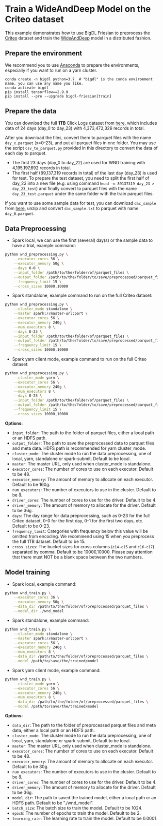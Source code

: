 # Train a WideAndDeep Model on the Criteo dataset
This example demonstrates how to use BigDL Friesian to preprocess the 
[Criteo](https://ailab.criteo.com/download-criteo-1tb-click-logs-dataset/) dataset and train the [WideAndDeep](https://arxiv.org/abs/1606.07792) model in a distributed fashion.

## Prepare the environment
We recommend you to use [Anaconda](https://www.anaconda.com/distribution/#linux) to prepare the environments, especially if you want to run on a yarn cluster.
```
conda create -n bigdl python=3.7  # "bigdl" is the conda environment name, you can use any name you like.
conda activate bigdl
pip install tensorflow==2.9.0
pip install --pre --upgrade bigdl-friesian[train]
```

## Prepare the data
You can download the full __1TB__ Click Logs dataset from [here](https://ailab.criteo.com/download-criteo-1tb-click-logs-dataset/), which includes data of 24 days (day_0 to day_23) with 4,373,472,329 records in total.

After you download the files, convert them to parquet files with the name `day_x.parquet` (x=0-23), and put all parquet files in one folder. You may use the script `csv_to_parquet.py` provided in this directory to convert the data of each day to parquet.
- The first 23 days (day_0 to day_22) are used for WND training with 4,195,197,692 records in total.
- The first half (89,137,319 records in total) of the last day (day_23) is used for test. To prepare the test dataset, you need to split the first half of day_23 into a new file (e.g. using command `head -n 89137319 day_23 > day_23_test`) and finally convert to parquet files with the name `day_23_test.parquet` under the same folder with the train parquet files.

If you want to use some sample data for test, you can download `dac_sample` from [here](https://labs.criteo.com/2014/02/download-dataset/), unzip and convert `dac_sample.txt` to parquet with name `day_0.parquet`.

## Data Preprocessing
* Spark local, we can use the first (several) day(s) or the sample data to have a trial, example command:
```bash
python wnd_preprocessing.py \
    --executor_cores 36 \
    --executor_memory 50g \
    --days 0-0 \
    --input_folder /path/to/the/folder/of/parquet_files \
    --output_folder /path/to/the/folder/to/save/preprocessed/parquet_files \
    --frequency_limit 15 \
    --cross_sizes 10000,10000
```

* Spark standalone, example command to run on the full Criteo dataset:
```bash
python wnd_preprocessing.py \
    --cluster_mode standalone \
    --master spark://master-url:port \
    --executor_cores 56 \
    --executor_memory 240g \
    --num_executors 8 \
    --days 0-23 \
    --input_folder /path/to/the/folder/of/parquet_files \
    --output_folder /path/to/the/folder/to/save/preprocessed/parquet_files \
    --frequency_limit 15 \
    --cross_sizes 10000,10000
```

* Spark yarn client mode, example command to run on the full Criteo dataset:
```bash
python wnd_preprocessing.py \
    --cluster_mode yarn \
    --executor_cores 56 \
    --executor_memory 240g \
    --num_executors 8 \
    --days 0-23 \
    --input_folder /path/to/the/folder/of/parquet_files \
    --output_folder /path/to/the/folder/to/save/preprocessed/parquet_files \
    --frequency_limit 15 \
    --cross_sizes 10000,10000
```

__Options:__
* `input_folder`: The path to the folder of parquet files, either a local path or an HDFS path.
* `output_folder`: The path to save the preprocessed data to parquet files and meta data. HDFS path is recommended for yarn cluster_mode.
* `cluster_mode`: The cluster mode to run the data preprocessing, one of local, yarn, standalone or spark-submit. Default to be local.
* `master`: The master URL, only used when cluster_mode is standalone.
* `executor_cores`: The number of cores to use on each executor. Default to be 48.
* `executor_memory`: The amount of memory to allocate on each executor. Default to be 160g.
* `num_executors`: The number of executors to use in the cluster. Default to be 8.
* `driver_cores`: The number of cores to use for the driver. Default to be 4.
* `driver_memory`: The amount of memory to allocate for the driver. Default to be 36g.
* `days`: The day range for data preprocessing, such as 0-23 for the full Criteo dataset, 0-0 for the first day, 0-1 for the first two days, etc. Default to be 0-23.
* `frequency_limit`: Categories with frequency below this value will be omitted from encoding. We recommend using 15 when you preprocess the full 1TB dataset. Default to be 15.
* `cross_sizes`: The bucket sizes for cross columns (`c14-c15` and `c16-c17`) separated by comma. Default to be 10000,10000. Please pay attention that there must NOT be a blank space between the two numbers.

## Model training
* Spark local, example command:
```bash
python wnd_train.py \
    --executor_cores 36 \
    --executor_memory 50g \
    --data_dir /path/to/the/folder/of/preprocessed/parquet_files \
    --model_dir ./wnd_model
```

* Spark standalone, example command:
```bash
python wnd_train.py \
    --cluster_mode standalone \
    --master spark://master-url:port \
    --executor_cores 56 \
    --executor_memory 240g \
    --num_executors 8 \
    --data_dir /path/to/the/folder/of/preprocessed/parquet_files \
    --model /path/to/save/the/trained/model
```

* Spark yarn client mode, example command:
```bash
python wnd_train.py \
    --cluster_mode yarn \
    --executor_cores 56 \
    --executor_memory 240g \
    --num_executors 8 \
    --data_dir /path/to/the/folder/of/preprocessed/parquet_files \
    --model /path/to/save/the/trained/model
```

__Options:__
* `data_dir`: The path to the folder of preprocessed parquet files and meta data, either a local path or an HDFS path.
* `cluster_mode`: The cluster mode to run the data preprocessing, one of local, yarn, standalone or spark-submit. Default to be local.
* `master`: The master URL, only used when cluster_mode is standalone.
* `executor_cores`: The number of cores to use on each executor. Default to be 48.
* `executor_memory`: The amount of memory to allocate on each executor. Default to be 30g.
* `num_executors`: The number of executors to use in the cluster. Default to be 8.
* `driver_cores`: The number of cores to use for the driver. Default to be 4.
* `driver_memory`: The amount of memory to allocate for the driver. Default to be 36g.
* `model_dir`: The path to saved the trained model, either a local path or an HDFS path. Default to be "./wnd_model".
* `batch_size`: The batch size to train the model. Default to be 1024.
* `epoch`: The number of epochs to train the model. Default to be 2.
* `learning_rate`: The learning rate to train the model. Default to be 0.0001.
